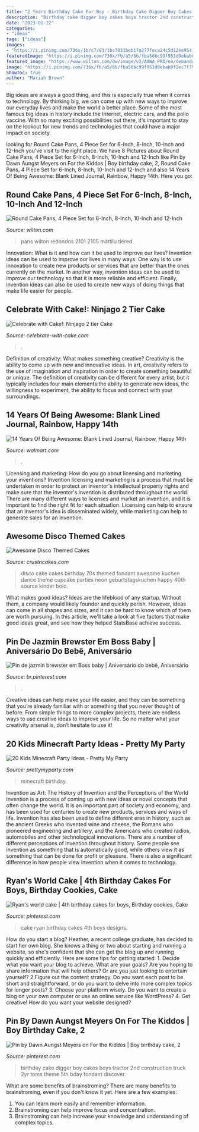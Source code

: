 ```yaml
---
title: "2 Years Birthday Cake For Boy - Birthday Cake Digger Boy Cakes Boys Tractor 2nd Construction Truck 2yr Toms Theme 5th Bday Fondant Discover"
description: "Birthday cake digger boy cakes boys tractor 2nd construction truck 2yr toms theme 5th bday fondant discover"
date: "2023-01-22"
categories:
- "ideas"
tags: ["ideas"]
images:
- "https://i.pinimg.com/736x/1b/c7/03/1bc7031beb17a277feca24c5d12ee954.jpg"
featuredImage: "https://i.pinimg.com/736x/fb/a5/6b/fba56bc99f951d9ebab0f2ec7f797593--nd-birthday-boys-digger-birthday.jpg"
featured_image: "https://www.wilton.com/dw/image/v2/AAWA_PRD/on/demandware.static/-/Sites-wilton-product-master/default/dwfdf052c3/images/product/2105-2101/2105-2101-Wilton-Round-Cake-Pans-4-Piece-Set-for-6-Inch-8-Inch-10-Inch-and-12-Inch-Cakes-L1.jpg?sw=1440&amp;sh=750&amp;sm=fit"
image: "https://i.pinimg.com/736x/fb/a5/6b/fba56bc99f951d9ebab0f2ec7f797593--nd-birthday-boys-digger-birthday.jpg"
ShowToc: true
author: "Mariah Brown"
---
```



Big ideas are always a good thing, and this is especially true when it comes to technology. By thinking big, we can come up with new ways to improve our everyday lives and make the world a better place. Some of the most famous big ideas in history include the Internet, electric cars, and the polio vaccine. With so many exciting possibilities out there, it's important to stay on the lookout for new trends and technologies that could have a major impact on society.

	

		
looking for Round Cake Pans, 4 Piece Set for 6-Inch, 8-Inch, 10-Inch and 12-Inch you've visit to the right place. We have 8 Pictures about Round Cake Pans, 4 Piece Set for 6-Inch, 8-Inch, 10-Inch and 12-Inch like Pin by Dawn Aungst Meyers on For the Kiddos | Boy birthday cake, 2, Round Cake Pans, 4 Piece Set for 6-Inch, 8-Inch, 10-Inch and 12-Inch and also 14 Years Of Being Awesome: Blank Lined Journal, Rainbow, Happy 14th. Here you go:
		
    
## Round Cake Pans, 4 Piece Set For 6-Inch, 8-Inch, 10-Inch And 12-Inch

<img loading=lazy src="https://www.wilton.com/dw/image/v2/AAWA_PRD/on/demandware.static/-/Sites-wilton-product-master/default/dwfdf052c3/images/product/2105-2101/2105-2101-Wilton-Round-Cake-Pans-4-Piece-Set-for-6-Inch-8-Inch-10-Inch-and-12-Inch-Cakes-L1.jpg?sw=1440&amp;sh=750&amp;sm=fit" onerror="this.onerror=null;this.src='https://tse4.mm.bing.net/th?id=OIP.WLgQ3aBsb4cj-NwogaqZqQHaHa&amp;pid=15.1';" alt="Round Cake Pans, 4 Piece Set for 6-Inch, 8-Inch, 10-Inch and 12-Inch">

_Source: wilton.com_

>pans wilton redondos 2101 2105 mattilu tiered. 

	

Innovation: What is it and how can it be used to improve our lives?
Invention ideas can be used to improve our lives in many ways. One way is to use innovation to create new products or services that are better than the ones currently on the market. In another way, invention ideas can be used to improve our technology so that it is more reliable and efficient. Finally, invention ideas can also be used to create new ways of doing things that make life easier for people.

    
## Celebrate With Cake!: Ninjago 2 Tier Cake

<img loading=lazy src="https://1.bp.blogspot.com/-rcKDKuf46KM/UFtCSLCs-XI/AAAAAAAAMCs/ynaxg__pqkM/s1600/IMG_7382_new.jpg" onerror="this.onerror=null;this.src='https://tse4.mm.bing.net/th?id=OIP.V3Pudp1dKMka8aTqEH6DawHaLG&amp;pid=15.1';" alt="Celebrate with Cake!: Ninjago 2 tier Cake">

_Source: celebrate-with-cake.com_

>. 

	

Definition of creativity: What makes something creative?
Creativity is the ability to come up with new and innovative ideas. In art, creativity refers to the use of imagination and inspiration in order to create something beautiful or unique. The definition of creativity can be different for every artist, but it typically includes four main elements:the ability to generate new ideas, the willingness to experiment, the ability to focus and connect with your surroundings.

    
## 14 Years Of Being Awesome: Blank Lined Journal, Rainbow, Happy 14th

<img loading=lazy src="https://i5.walmartimages.com/asr/48813ab3-0b95-4e5e-a397-295140a03e09_1.55616110f0a8d39cb4142821bcb07fab.jpeg" onerror="this.onerror=null;this.src='https://tse2.mm.bing.net/th?id=OIP.-ipee4r2mwXm7Hhp_NTNeAHaLG&amp;pid=15.1';" alt="14 Years Of Being Awesome: Blank Lined Journal, Rainbow, Happy 14th">

_Source: walmart.com_

>. 

	

Licensing and marketing: How do you go about licensing and marketing your inventions?
Invention licensing and marketing is a process that must be undertaken in order to protect an inventor's intellectual property rights and make sure that the inventor's invention is distributed throughout the world. There are many different ways to licenses and market an invention, and it is important to find the right fit for each situation. Licensing can help to ensure that an inventor's idea is disseminated widely, while marketing can help to generate sales for an invention.

    
## Awesome Disco Themed Cakes

<img loading=lazy src="http://www.crustncakes.com/blog/wp-content/uploads/2016/12/082e6effa7e9eaef40ff9b3b52e482ba.jpg" onerror="this.onerror=null;this.src='https://tse3.mm.bing.net/th?id=OIP.rWNjApPg_9oqprdQ979ceQHaKX&amp;pid=15.1';" alt="Awesome Disco Themed Cakes">

_Source: crustncakes.com_

>disco cake cakes birthday 70s themed fondant awesome kuchen dance theme cupcake parties neon geburtstagskuchen happy 40th source kinder bolo. 

	

What makes good ideas?
Ideas are the lifeblood of any startup. Without them, a company would likely founder and quickly perish. However, ideas can come in all shapes and sizes, and it can be hard to know which of them are worth pursuing. In this article, we'll take a look at five factors that make good ideas great, and see how they helped StatsBase achieve success.

    
## Pin De Jazmin Brewster Em Boss Baby | Aniversário Do Bebê, Aniversário

<img loading=lazy src="https://i.pinimg.com/736x/1b/c7/03/1bc7031beb17a277feca24c5d12ee954.jpg" onerror="this.onerror=null;this.src='https://tse1.mm.bing.net/th?id=OIP.6tP8IuIqWuRb8Nh7mYGWwwHaQB&amp;pid=15.1';" alt="Pin de jazmin brewster em Boss baby | Aniversário do bebê, Aniversário">

_Source: br.pinterest.com_

>. 

	

Creative ideas can help make your life easier, and they can be something that you’re already familiar with or something that you never thought of before. From simple things to more complex projects, there are endless ways to use creative ideas to improve your life. So no matter what your creativity arsenal is, don’t hesitate to use it!

    
## 20 Kids Minecraft Party Ideas - Pretty My Party

<img loading=lazy src="https://www.prettymyparty.com/wp-content/uploads/2017/06/minecraft-tnt-birthday-cake.jpg" onerror="this.onerror=null;this.src='https://tse1.mm.bing.net/th?id=OIP.Nf86K4GDwO6erSl9Yl5JygHaJ3&amp;pid=15.1';" alt="20 Kids Minecraft Party Ideas - Pretty My Party">

_Source: prettymyparty.com_

>minecraft birthday. 

	

Invention as Art: The History of Invention and the Perceptions of the World
Invention is a process of coming up with new ideas or novel concepts that often change the world. It is an important part of society and economy, and has been used for centuries to create new products, services and ways of life. Invention has also been used to define different eras in history, such as the ancient Greeks who invented wine and cheese, the Romans who pioneered engineering and artillery, and the Americans who created radios, automobiles and other technological innovations.
There are a number of different perceptions of invention throughout history. Some people see invention as something that is automatically good, while others view it as something that can be done for profit or pleasure. There is also a significant difference in how people view invention when it comes to technology.

    
## Ryan&#039;s World Cake | 4th Birthday Cakes For Boys, Birthday Cookies, Cake

<img loading=lazy src="https://i.pinimg.com/736x/6a/12/30/6a12300cac7f80ea0ec0aff0bc28c695.jpg" onerror="this.onerror=null;this.src='https://tse3.mm.bing.net/th?id=OIP.Wjo9bsSyOQRD4_EK2TQaCwHaJ3&amp;pid=15.1';" alt="Ryan&#039;s world cake | 4th birthday cakes for boys, Birthday cookies, Cake">

_Source: pinterest.com_

>cake ryan birthday cakes 4th boys designs. 

	

How do you start a blog?
Heather, a recent college graduate, has decided to start her own blog. She knows a thing or two about starting and running a website, so she's confident that she can get the blog up and running quickly and efficiently. Here are some tips for getting started: 1. Decide what you want your blog to achieve. What are your goals? Are you hoping to share information that will help others? Or are you just looking to entertain yourself? 2.Figure out the content strategy. Do you want each post to be short and straightforward, or do you want to delve into more complex topics for longer posts? 3. Choose your platform wisely. Do you want to create a blog on your own computer or use an online service like WordPress? 4. Get creative! How do you want your website designed?

    
## Pin By Dawn Aungst Meyers On For The Kiddos | Boy Birthday Cake, 2

<img loading=lazy src="https://i.pinimg.com/736x/fb/a5/6b/fba56bc99f951d9ebab0f2ec7f797593--nd-birthday-boys-digger-birthday.jpg" onerror="this.onerror=null;this.src='https://tse3.mm.bing.net/th?id=OIP.XwTcXmNinSIhafl8RVp3HQHaJ6&amp;pid=15.1';" alt="Pin by Dawn Aungst Meyers on For the Kiddos | Boy birthday cake, 2">

_Source: pinterest.com_

>birthday cake digger boy cakes boys tractor 2nd construction truck 2yr toms theme 5th bday fondant discover. 

	

What are some benefits of brainstroming?
There are many benefits to brainstroming, even if you don't know it yet. Here are a few examples: 
1. You can learn more easily and remember information. 
2. Brainstroming can help improve focus and concentration. 
3. Brainstroming can help increase your knowledge and understanding of complex topics.

